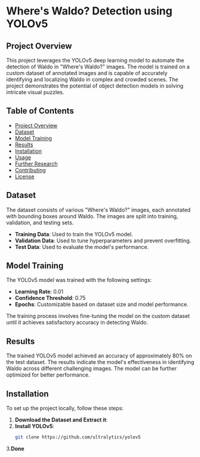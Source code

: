 

# Where's Waldo? Detection using YOLOv5

## Project Overview

This project leverages the YOLOv5 deep learning model to automate the detection of Waldo in "Where's Waldo?" images. The model is trained on a custom dataset of annotated images and is capable of accurately identifying and localizing Waldo in complex and crowded scenes. The project demonstrates the potential of object detection models in solving intricate visual puzzles.

## Table of Contents

- [Project Overview](#project-overview)
- [Dataset](#dataset)
- [Model Training](#model-training)
- [Results](#results)
- [Installation](#installation)
- [Usage](#usage)
- [Further Research](#further-research)
- [Contributing](#contributing)
- [License](#license)

## Dataset

The dataset consists of various "Where's Waldo?" images, each annotated with bounding boxes around Waldo. The images are split into training, validation, and testing sets.

- **Training Data**: Used to train the YOLOv5 model.
- **Validation Data**: Used to tune hyperparameters and prevent overfitting.
- **Test Data**: Used to evaluate the model's performance.

## Model Training

The YOLOv5 model was trained with the following settings:

- **Learning Rate**: 0.01
- **Confidence Threshold**: 0.75
- **Epochs**: Customizable based on dataset size and model performance.

The training process involves fine-tuning the model on the custom dataset until it achieves satisfactory accuracy in detecting Waldo.

## Results

The trained YOLOv5 model achieved an accuracy of approximately 80% on the test dataset. The results indicate the model's effectiveness in identifying Waldo across different challenging images. The model can be further optimized for better performance.

## Installation

To set up the project locally, follow these steps:

1. **Download the Dataset and Extract it**:
2. **Install YOLOv5**:
     ```bash
     git clone https://github.com/ultralytics/yolov5

3.**Done**     

